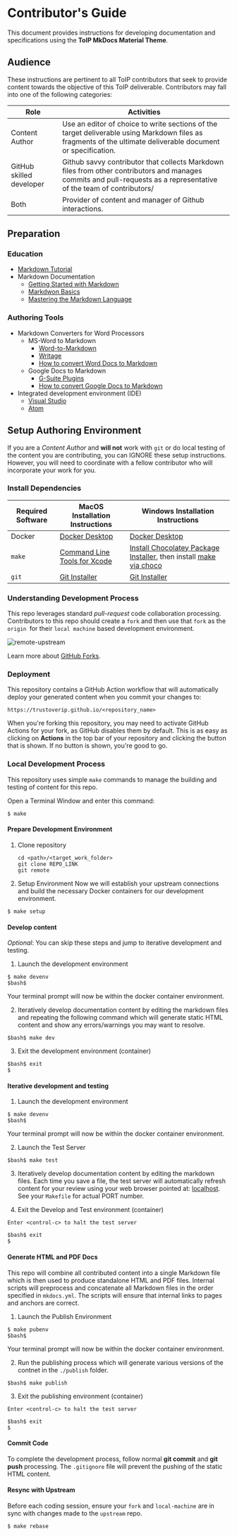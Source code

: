 #  Contributor's Guide
This document provides instructions for developing documentation and specifications using the **ToIP MkDocs Material Theme**.

## Audience
These instructions are pertinent to all ToIP contributors that seek to provide content towards the objective of this ToIP deliverable. Contributors may fall into one of the following categories:

| Role | Activities |
| --- | --- |
| Content Author | Use an editor of choice to write sections of the target deliverable using Markdown files as fragments of the ultimate deliverable document or specification. |
| GitHub skilled developer | Github savvy contributor that collects Markdown files from other contributors and manages commits and pull-requests as a representative of the team of  contributors/ |
| Both | Provider of content and manager of Github interactions. |

## Preparation

### Education

* [Markdown Tutorial](https://www.markdowntutorial.com/)
* Markdown Documentation
    * [Getting Started with Markdown](https://www.markdownguide.org/getting-started/)
    * [Markdwon Basics](https://www.markdownguide.org/basic-syntax/)
    * [Mastering the Markdown Language](https://guides.github.com/features/mastering-markdown/)

### Authoring Tools

* Markdown Converters for Word Processors
    * MS-Word to Markdown
        * [Word-to-Markdown](https://word2md.com/)
        * [Writage](https://www.writage.com/)
        * [How to convert Word Docs to Markdown](https://medium.com/@ravinduk369/convert-a-ms-word-document-to-markdown-e0e99c41cfab)
    * Google Docs to Markdown
        * [G-Suite Plugins](https://gsuite.google.com/marketplace/app/docs_to_markdown/700168918607)
        * [How to convert Google Docs to Markdown](https://unslush.substack.com/p/how-to-convert-a-google-doc-to-markdown)
* Integrated development environment (IDE)
    * [Visual Studio](https://code.visualstudio.com/)
    * [Atom](https://atom.io)

## Setup Authoring Environment

If you are a _Content Author_ and **will not** work with `git` or do local testing of the content you are contributing, you can IGNORE these setup instructions. However, you will need to coordinate with a fellow contributor who will incorporate your work for you.

### Install Dependencies

| Required Software | MacOS Installation Instructions | Windows Installation Instructions |
| --- | --- | --- |
| Docker | [Docker Desktop][1]| [Docker Desktop][1]|
| `make` | [Command Line Tools for Xcode](https://download.developer.apple.com/Developer_Tools/Command_Line_Tools_for_Xcode_12.2/Command_Line_Tools_for_Xcode_12.2.dmg)|[Install Chocolatey Package Installer](https://chocolatey.org/install), then install [make via choco](https://chocolatey.org/packages/make)|
| `git` | [Git Installer][2] | [Git Installer][2]|

  [1]: https://www.docker.com/products/docker-desktop
  [2]: https://git-scm.com/book/en/v2/Getting-Started-Installing-Git

### Understanding Development Process
This repo leverages standard *pull-request* code collaboration processing. Contributors to this repo should create a `fork` and then use that `fork` as the `origin `for their `local machine` based development environment.

![remote-upstream](https://i.stack.imgur.com/cEJjT.png)

Learn more about [GitHub Forks](https://docs.github.com/en/free-pro-team@latest/github/getting-started-with-github/fork-a-repo).

### Deployment
This repository contains a GitHub Action workflow that will automatically deploy your generated content when you commit your changes to:

```
https://trustoverip.github.io/<repository_name>
```

When you're forking this repository, you may need to activate GitHub Actions for your fork, as GitHub disables them by default. This is as easy as clicking on __Actions__ in the top bar of your repository and clicking the button that is shown. If no button is shown, you're good to go.

### Local Development Process
This repository uses simple `make` commands to manage the building and testing of content for this repo.

Open a Terminal Window and enter this command:

```
$ make
```

#### Prepare Development Environment

1. Clone repository

    ```
    cd <path>/<target_work_folder>
    git clone REPO_LINK
    git remote
    ```

2. Setup Environment
Now we will establish your upstream connections and build the necessary Docker containers for our development environment.

```
$ make setup
```

#### Develop content
_Optional_: You can skip these steps and jump to iterative development and testing.

1.  Launch the development environment

```
$ make devenv
$bash$
```

Your terminal prompt will now be within the docker container environment.

2. Iteratively develop documentation content by editing the markdown files and repeating the following command which will generate static HTML content and show any errors/warnings you may want to resolve.

```
$bash$ make dev
```

3. Exit the development environment (container)

```
$bash$ exit
$
```

#### Iterative development and testing
1.  Launch the development environment

```
$ make devenv
$bash$
```

Your terminal prompt will now be within the docker container environment.

2. Launch the Test Server

```
$bash$ make test
```

3. Iteratively develop documentation content by editing the markdown files. Each time you save a file, the test server will automatically refresh content for your review using your web browser pointed at: [localhost](localhoat:8800). See your `Makefile` for actual PORT number.

3. Exit the Develop and Test environment (container)

```
Enter <control-c> to halt the test server

$bash$ exit
$
```

#### Generate HTML and PDF Docs
This repo will combine all contributed content into a single Markdown file which is then used to produce standalone HTML and  PDF files. Internal scripts will preprocess and concatenate all Markdown files in the order specified in `mkdocs.yml`. The scripts will ensure that internal links to pages and anchors are correct.

1. Launch the Publish Environment

```
$ make pubenv
$bash$
```

Your terminal prompt will now be within the docker container environment.

2. Run the publishing process which will generate various versions of the contnet in the `./publish` folder.

```
$bash$ make publish
```

3. Exit the publishing environment (container)

```
Enter <control-c> to halt the test server

$bash$ exit
$
```

#### Commit Code
To complete the development process, follow normal **git commit** and **git push** processing. The ```.gitignore``` file will prevent the pushing of the static HTML content.

#### Resync with Upstream
Before each coding session, ensure your ```fork``` and ```local-machine``` are in sync with changes made to the ```upstream``` repo.

```
$ make rebase
```
